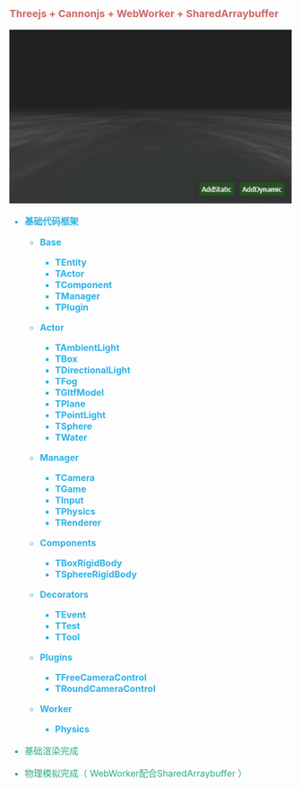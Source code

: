<strong>
<font size="4" color="#cc6666">

Threejs + Cannonjs + WebWorker + SharedArraybuffer

</font>

![](./Example.gif)

<font size="3" color="#2cb2e7">

-   基础代码框架

    -   Base

        -   TEntity
        -   TActor
        -   TComponent
        -   TManager
        -   TPlugin

    -   Actor

        -   TAmbientLight
        -   TBox
        -   TDirectionalLight
        -   TFog
        -   TGltfModel
        -   TPlane
        -   TPointLight
        -   TSphere
        -   TWater

    -   Manager

        -   TCamera
        -   TGame
        -   TInput
        -   TPhysics
        -   TRenderer

    -   Components

        -   TBoxRigidBody
        -   TSphereRigidBody

    -   Decorators

        -   TEvent
        -   TTest
        -   TTool

    -   Plugins

        -   TFreeCameraControl
        -   TRoundCameraControl

    -   Worker

        -   Physics

</font>
</strong>

<font size="3" color="#2cae77">

-   基础渲染完成

-   物理模拟完成（ WebWorker配合SharedArraybuffer ）

</font>
